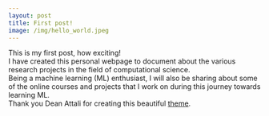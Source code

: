 ```yaml
---
layout: post
title: First post!
image: /img/hello_world.jpeg
---
```


This is my first post, how exciting!        
I have created this personal webpage to document about the various research projects in the field of computational science.        
Being a machine learning (ML) enthusiast, I will also be sharing about some of the online courses and projects that I work on during this journey towards learning ML.           
Thank you Dean Attali for creating this beautiful [theme](https://github.com/daattali/beautiful-jekyll).    
